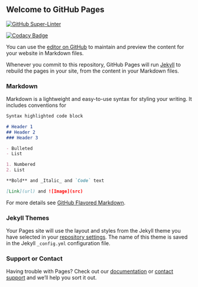 ## Welcome to GitHub Pages

[![GitHub Super-Linter](https://github.com/sharpview-io/sharpview-io.github.io/workflows/Lint%20Code%20Base/badge.svg)](https://github.com/marketplace/actions/super-linter)

[![Codacy Badge](https://app.codacy.com/project/badge/Grade/04477dd3daba4f34b3d448615c989d4f)](https://www.codacy.com/gh/sharpview-io/sharpview-io.github.io/dashboard?utm_source=github.com&amp;utm_medium=referral&amp;utm_content=sharpview-io/sharpview-io.github.io&amp;utm_campaign=Badge_Grade)


You can use the [editor on GitHub](https://github.com/sharpview-io/sharpview-io.github.io/edit/main/README.md) to maintain and preview the content for your website in Markdown files.

Whenever you commit to this repository, GitHub Pages will run [Jekyll](https://jekyllrb.com/) to rebuild the pages in your site, from the content in your Markdown files.

### Markdown

Markdown is a lightweight and easy-to-use syntax for styling your writing. It includes conventions for

```markdown
Syntax highlighted code block

# Header 1
## Header 2
### Header 3

- Bulleted
- List

1. Numbered
2. List

**Bold** and _Italic_ and `Code` text

[Link](url) and ![Image](src)
```

For more details see [GitHub Flavored Markdown](https://guides.github.com/features/mastering-markdown/).

### Jekyll Themes

Your Pages site will use the layout and styles from the Jekyll theme you have selected in your [repository settings](https://github.com/sharpview-io/sharpview-io.github.io/settings/pages). The name of this theme is saved in the Jekyll `_config.yml` configuration file.

### Support or Contact

Having trouble with Pages? Check out our [documentation](https://docs.github.com/categories/github-pages-basics/) or [contact support](https://support.github.com/contact) and we’ll help you sort it out.
